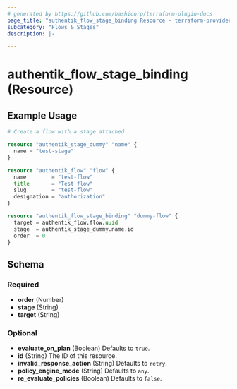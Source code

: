 ```yaml
---
# generated by https://github.com/hashicorp/terraform-plugin-docs
page_title: "authentik_flow_stage_binding Resource - terraform-provider-authentik"
subcategory: "Flows & Stages"
description: |-

---
```


# authentik_flow_stage_binding (Resource)



## Example Usage

```terraform
# Create a flow with a stage attached

resource "authentik_stage_dummy" "name" {
  name = "test-stage"
}

resource "authentik_flow" "flow" {
  name        = "test-flow"
  title       = "Test flow"
  slug        = "test-flow"
  designation = "authorization"
}

resource "authentik_flow_stage_binding" "dummy-flow" {
  target = authentik_flow.flow.uuid
  stage  = authentik_stage_dummy.name.id
  order  = 0
}
```

<!-- schema generated by tfplugindocs -->
## Schema

### Required

- **order** (Number)
- **stage** (String)
- **target** (String)

### Optional

- **evaluate_on_plan** (Boolean) Defaults to `true`.
- **id** (String) The ID of this resource.
- **invalid_response_action** (String) Defaults to `retry`.
- **policy_engine_mode** (String) Defaults to `any`.
- **re_evaluate_policies** (Boolean) Defaults to `false`.


